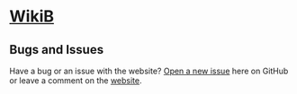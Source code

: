 # [WikiB](http://wikib.github.io/)

## Bugs and Issues

Have a bug or an issue with the website? [Open a new issue](https://github.com/WikiB/wikib.github.io/issues) here on GitHub or leave a comment on the [website](http://wikib.github.io/feedback).
